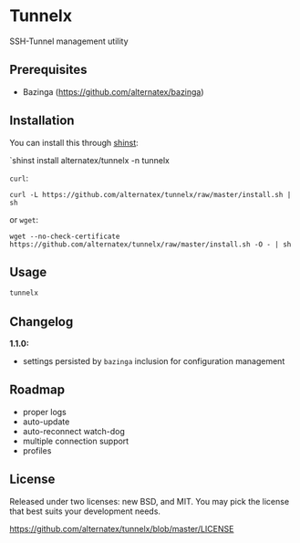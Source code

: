 Tunnelx
=============

SSH-Tunnel management utility

Prerequisites
-------------
* Bazinga (https://github.com/alternatex/bazinga)

Installation
-------------

You can install this through [shinst](https://github.com/alternatex/shinst):

`shinst install alternatex/tunnelx -n tunnelx

`curl`:

`curl -L https://github.com/alternatex/tunnelx/raw/master/install.sh | sh`

or `wget`:

`wget --no-check-certificate https://github.com/alternatex/tunnelx/raw/master/install.sh -O - | sh`

Usage
-------------

```bash
tunnelx
```

Changelog
-------------
**1.1.0:**<br/>
* settings persisted by `bazinga` inclusion for configuration management

Roadmap
-------------
- proper logs
- auto-update
- auto-reconnect watch-dog
- multiple connection support 
- profiles 

License
-------------
Released under two licenses: new BSD, and MIT. You may pick the
license that best suits your development needs.

https://github.com/alternatex/tunnelx/blob/master/LICENSE
